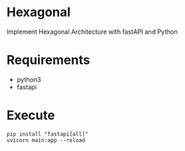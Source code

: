 # Hexagonal
Implement Hexagonal Architecture with fastAPI and Python

# Requirements
- python3
- fastapi


# Execute
`pip install "fastapi[all]"`  
`uvicorn main:app --reload`  